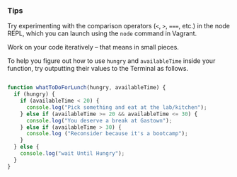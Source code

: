 ### Tips

Try experimenting with the comparison operators (`<`, `>`, `===`, etc.) in the node REPL, which you can launch using the `node` command in Vagrant.

Work on your code iteratively – that means in small pieces.

To help you figure out how to use `hungry` and `availableTime` inside your function, try outputting their values to the Terminal as follows.

```javascript

function whatToDoForLunch(hungry, availableTime) {
  if (hungry) {
    if (availableTime < 20) {
      console.log("Pick something and eat at the lab/kitchen");
    } else if (availableTime >= 20 && availableTime <= 30) {
      console.log("You deserve a break at Gastown");
    } else if (availableTime > 30) {
      console.log ("Reconsider because it's a bootcamp");
    }
  } else {
    console.log("wait Until Hungry");
  }
}
```
